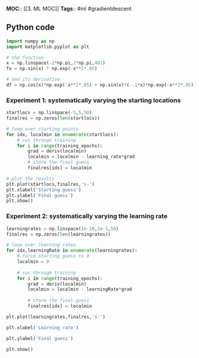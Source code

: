 **MOC**:: [[3. ML MOC]]
**Tags**:: #ml #gradientdescent 

## Python code
```python
import numpy as np
import matplotlib.pyplot as plt

# the function
x = np.linspace(-2*np.pi,2*np.pi,401)
fx = np.sin(x) * np.exp(-x**2*.05)

# and its derivative
df = np.cos(x)*np.exp(-x**2*.05) + np.sin(x)*(-.1*x)*np.exp(-x**2*.05)
```
### Experiment 1: systematically varying the starting locations
```python
startlocs = np.linspace(-5,5,50)
finalres = np.zeros(len(startlocs))

# loop over starting points
for idx, localmin in enumerate(startlocs):
	# run through training
	for i in range(training_epochs):
		grad = deriv(localmin)
		localmin = localmin - learning_rate*grad
		# store the final guess
		finalres[idx] = localmin

# plot the results
plt.plot(startlocs,finalres,'s-')
plt.xlabel('Starting guess')
plt.ylabel('Final guess')
plt.show()
```

### Experiment 2: systematically varying the learning rate
```python
learningrates = np.linspace(1e-10,1e-1,50)
finalres = np.zeros(len(learningrates))

# loop over learning rates
for idx,learningRate in enumerate(learningrates):
	# force starting guess to 0
	localmin = 0
	
	# run through training
	for i in range(training_epochs):
		grad = deriv(localmin)
		localmin = localmin - learningRate*grad
		
		# store the final guess
		finalres[idx] = localmin

plt.plot(learningrates,finalres,'s-')

plt.xlabel('Learning rate')

plt.ylabel('Final guess')

plt.show()
```

